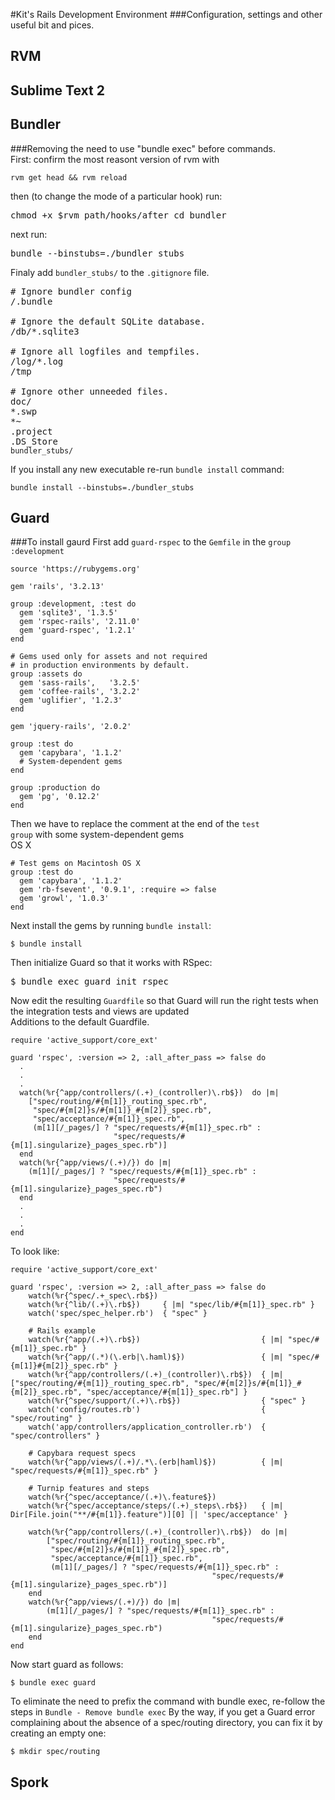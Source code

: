 #Kit's Rails Development Environment
###Configuration, settings and other useful bit and pices.


## RVM

## Sublime Text 2





## Bundler
###Removing the need to use "bundle exec" before commands.<br>
First: confirm the most reasont version of rvm with 
<pre><code>rvm get head && rvm reload</code></pre>
then (to change the mode of a particular hook) run:
<pre>chmod +x $rvm_path/hooks/after_cd_bundler</pre>
next run:
<pre>bundle --binstubs=./bundler_stubs</pre>
Finaly add <code>bundler_stubs/</code> to the <code>.gitignore</code> file.
<pre># Ignore bundler config
/.bundle

# Ignore the default SQLite database.
/db/*.sqlite3

# Ignore all logfiles and tempfiles.
/log/*.log
/tmp

# Ignore other unneeded files.
doc/
*.swp
*~
.project
.DS_Store
<code>bundler_stubs/</code></pre>

If you install any new executable re-run <code>bundle install</code> command:
<pre><code>bundle install --binstubs=./bundler_stubs</code></pre>



## Guard
###To install gaurd
First add <code>guard-rspec</code> to the <code>Gemfile</code> in the <code>group :development</code>
<pre><code>source 'https://rubygems.org'

gem 'rails', '3.2.13'

group :development, :test do
  gem 'sqlite3', '1.3.5'
  gem 'rspec-rails', '2.11.0'
  gem 'guard-rspec', '1.2.1'
end

# Gems used only for assets and not required
# in production environments by default.
group :assets do
  gem 'sass-rails',   '3.2.5'
  gem 'coffee-rails', '3.2.2'
  gem 'uglifier', '1.2.3'
end

gem 'jquery-rails', '2.0.2'

group :test do
  gem 'capybara', '1.1.2'
  # System-dependent gems
end

group :production do
  gem 'pg', '0.12.2'
end</code></pre>
Then we have to replace the comment at the end of the <code>test group</code> with some system-dependent gems<br>
OS X
<pre><code># Test gems on Macintosh OS X
group :test do
  gem 'capybara', '1.1.2'
  gem 'rb-fsevent', '0.9.1', :require => false
  gem 'growl', '1.0.3'
end </code></pre>
Next install the gems by running <code>bundle install</code>:
<pre><code>$ bundle install</code></pre>
Then initialize Guard so that it works with RSpec:
<pre>$ bundle exec guard init rspec</pre>
Now edit the resulting <code>Guardfile</code> so that Guard will run the right tests when the integration tests and views are updated<br>
Additions to the default Guardfile.
<pre><code>require 'active_support/core_ext'

guard 'rspec', :version => 2, :all_after_pass => false do
  .
  .
  .
  watch(%r{^app/controllers/(.+)_(controller)\.rb$})  do |m|
    ["spec/routing/#{m[1]}_routing_spec.rb",
     "spec/#{m[2]}s/#{m[1]}_#{m[2]}_spec.rb",
     "spec/acceptance/#{m[1]}_spec.rb",
     (m[1][/_pages/] ? "spec/requests/#{m[1]}_spec.rb" : 
                       "spec/requests/#{m[1].singularize}_pages_spec.rb")]
  end
  watch(%r{^app/views/(.+)/}) do |m|
    (m[1][/_pages/] ? "spec/requests/#{m[1]}_spec.rb" : 
                       "spec/requests/#{m[1].singularize}_pages_spec.rb")
  end
  .
  .
  .
end</code></pre>
To look like:

<pre><code>require 'active_support/core_ext'

guard 'rspec', :version => 2, :all_after_pass => false do
	watch(%r{^spec/.+_spec\.rb$})
	watch(%r{^lib/(.+)\.rb$})     { |m| "spec/lib/#{m[1]}_spec.rb" }
	watch('spec/spec_helper.rb')  { "spec" }

	# Rails example
	watch(%r{^app/(.+)\.rb$})                           { |m| "spec/#{m[1]}_spec.rb" }
	watch(%r{^app/(.*)(\.erb|\.haml)$})                 { |m| "spec/#{m[1]}#{m[2]}_spec.rb" }
	watch(%r{^app/controllers/(.+)_(controller)\.rb$})  { |m| ["spec/routing/#{m[1]}_routing_spec.rb", "spec/#{m[2]}s/#{m[1]}_#{m[2]}_spec.rb", "spec/acceptance/#{m[1]}_spec.rb"] }
	watch(%r{^spec/support/(.+)\.rb$})                  { "spec" }
	watch('config/routes.rb')                           { "spec/routing" }
	watch('app/controllers/application_controller.rb')  { "spec/controllers" }

	# Capybara request specs
	watch(%r{^app/views/(.+)/.*\.(erb|haml)$})          { |m| "spec/requests/#{m[1]}_spec.rb" }

	# Turnip features and steps
	watch(%r{^spec/acceptance/(.+)\.feature$})
	watch(%r{^spec/acceptance/steps/(.+)_steps\.rb$})   { |m| Dir[File.join("**/#{m[1]}.feature")][0] || 'spec/acceptance' }

	watch(%r{^app/controllers/(.+)_(controller)\.rb$})  do |m|
		["spec/routing/#{m[1]}_routing_spec.rb",
		 "spec/#{m[2]}s/#{m[1]}_#{m[2]}_spec.rb",
		 "spec/acceptance/#{m[1]}_spec.rb",
		 (m[1][/_pages/] ? "spec/requests/#{m[1]}_spec.rb" :
											 "spec/requests/#{m[1].singularize}_pages_spec.rb")]
	end
	watch(%r{^app/views/(.+)/}) do |m|
		(m[1][/_pages/] ? "spec/requests/#{m[1]}_spec.rb" :
											 "spec/requests/#{m[1].singularize}_pages_spec.rb")
	end
end
</code></pre>

Now start guard as follows:
<pre><code>$ bundle exec guard</code></pre>
To eliminate the need to prefix the command with bundle exec, re-follow the steps in <code>Bundle - Remove bundle exec</code>
By the way, if you get a Guard error complaining about the absence of a spec/routing directory, you can fix it by creating an empty one:
<pre><code>$ mkdir spec/routing</code></pre>


## Spork
